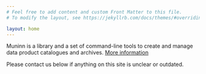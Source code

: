 ```yaml
---
# Feel free to add content and custom Front Matter to this file.
# To modify the layout, see https://jekyllrb.com/docs/themes/#overriding-theme-defaults

layout: home
---
```


Muninn is a library and a set of command-line tools to create and manage
data product catalogues and archives. [More information](about)

Please contact us below if anything on this site is unclear or outdated.
